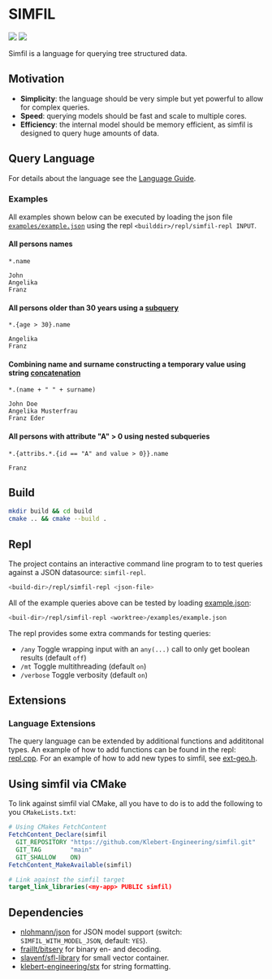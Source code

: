 # SIMFIL

[![](https://img.shields.io/badge/Coverage-HTML-orange)](https://htmlpreview.github.io/?https://gist.githubusercontent.com/johannes-wolf/61e57af50757b03e0c7cd119ec2d2f4b/raw/ed28c457ebc09ce8ddddc9cec6668e130d59b64c/coverage.html)
[![](https://gist.githubusercontent.com/johannes-wolf/61e57af50757b03e0c7cd119ec2d2f4b/raw/0ae49c7509dea18b4c110b8bf416f2715a214933/badge.svg)](https://github.com/Klebert-Engineering/simfil)

Simfil is a language for querying tree structured data.

## Motivation
- **Simplicity**: the language should be very simple but yet powerful to allow for complex queries.
- **Speed**: querying models should be fast and scale to multiple cores.
- **Efficiency**: the internal model should be memory efficient, as simfil is designed to query huge amounts of data.

## Query Language
For details about the language see the [Language Guide](simfil-language.md).

### Examples
All examples shown below can be executed by loading the json file [`examples/example.json`](examples/example.json) using the repl `<builddir>/repl/simfil-repl INPUT`.

#### All persons names
```
*.name
```
```
John
Angelika
Franz
```

#### All persons older than 30 years using a [subquery](simfil-language.md#sub-queries)
```
*.{age > 30}.name
```
```
Angelika
Franz
```

#### Combining name and surname constructing a temporary value using string [concatenation](simfil-language.md#operators)
```
*.(name + " " + surname)
```
```
John Doe
Angelika Musterfrau
Franz Eder
```

#### All persons with attribute "A" > 0 using nested subqueries
```
*.{attribs.*.{id == "A" and value > 0}}.name
```
```
Franz
```

## Build
```sh
mkdir build && cd build
cmake .. && cmake --build .
```

## Repl
The project contains an interactive command line program to to test queries against a JSON datasource: `simfil-repl`.

```sh
<build-dir>/repl/simfil-repl <json-file>
```

All of the example queries above can be tested by loading [example.json](examples/example.json):
```sh
<buil-dir>/repl/simfil-repl <worktree>/examples/example.json
```

The repl provides some extra commands for testing queries:
- `/any` Toggle wrapping input with an `any(...)` call to only get boolean results (default `off`)
- `/mt` Toggle multithreading (default `on`)
- `/verbose` Toggle verbosity (default `on`)

## Extensions
### Language Extensions
The query language can be extended by additional functions and addititonal types.
An example of how to add functions can be found in the repl: [repl.cpp](repl/repl.cpp).
For an example of how to add new types to simfil, see [ext-geo.h](include/simfil/ext-geo.h).

## Using simfil via CMake
To link against simfil vial CMake, all you have to do is to add the following to you `CMakeLists.txt`:
```cmake
# Using CMakes FetchContent
FetchContent_Declare(simfil
  GIT_REPOSITORY "https://github.com/Klebert-Engineering/simfil.git"
  GIT_TAG        "main"
  GIT_SHALLOW    ON)
FetchContent_MakeAvailable(simfil)

# Link against the simfil target
target_link_libraries(<my-app> PUBLIC simfil)
```

## Dependencies
- [nlohmann/json](https://github.com/nlohmann/json) for JSON model support (switch: `SIMFIL_WITH_MODEL_JSON`, default: `YES`).
- [fraillt/bitsery](https://github.com/fraillt/bitsery) for binary en- and decoding.
- [slavenf/sfl-library](https://github.com/slavenf/sfl-library.git) for small vector container.
- [klebert-engineering/stx](https://github.com/Klebert-Engineering/stx.git) for string formatting.
